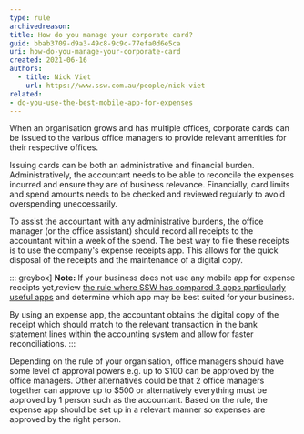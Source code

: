 ```yaml
---
type: rule
archivedreason:
title: How do you manage your corporate card?
guid: bbab3709-d9a3-49c8-9c9c-77efa0d6e5ca
uri: how-do-you-manage-your-corporate-card
created: 2021-06-16
authors: 
  - title: Nick Viet
    url: https://www.ssw.com.au/people/nick-viet
related:
- do-you-use-the-best-mobile-app-for-expenses
---
```


When an organisation grows and has multiple offices, corporate cards can be issued to the various office managers to provide relevant amenities for their respective offices. 

Issuing cards can be both an administrative and financial burden. Administratively, the accountant needs to be able to reconcile the expenses incurred and ensure they are of business relevance. Financially, card limits and spend amounts needs to be checked and reviewed regularly to avoid overspending uneccessarily. 

<!--endintro-->

To assist the accountant with any administrative burdens, the office manager (or the office assistant) should record all receipts to the accountant within a week of the spend. The best way to file these receipts is to use the company's expense receipts app. This allows for the quick disposal of the receipts and the maintenance of a digital copy.

::: greybox]
**Note:** If your business does not use any mobile app for expense receipts yet,review [the rule where SSW has compared 3 apps particularly useful apps](/do-you-use-the-best-mobile-app-for-expenses) and determine which app may be best suited for your business.

By using an expense app, the accountant obtains the digital copy of the receipt which should match to the relevant transaction in the bank statement lines within the accounting system and allow for faster reconciliations.
:::

Depending on the rule of your organisation, office managers should have some level of approval powers e.g. up to $100 can be approved by the office managers. Other alternatives could be that 2 office managers together can approve up to $500 or alternatively everything must be approved by 1 person such as the accountant. Based on the rule, the expense app should be set up in a relevant manner so expenses are approved by the right person. 
